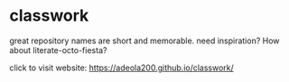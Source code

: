 # classwork
great repository names are short and memorable. need inspiration? How about literate-octo-fiesta?


click to visit website: https://adeola200.github.io/classwork/
